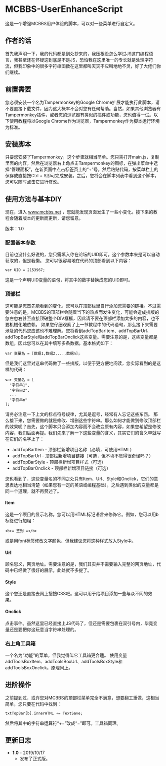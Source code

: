 # MCBBS-UserEnhanceScript
这是一个增强MCBBS用户体验的脚本，可以对一些菜单进行自定义。

## 作者的话
首先我声明一下，我的代码都是到处抄来的，我压根没怎么学过JS这门编程语言，我甚至还在怀疑这到底是不是JS，恐怕我在这里唯一的专长就是处理字符流，但我印象中的很多字符串函数在这里都叫天天不应叫地地不灵，好了大佬们你们继续。

## 前置需要
您必须安装一个名为Tampermonkey的Google Chrome扩展才能执行此脚本，请不要直接下载文件，因为这大概率不会对您有任何帮助。当然，如果其他浏览器有Tampermonkey插件，或者您的浏览器有类似的插件或功能，您也值得一试。以下使用教程将以Google Chrome作为浏览器，Tampermonkey作为脚本运行环境为标准。

## 安装脚本
只要您安装了Tampermonkey，这个步骤就相当简单。您只需打开main.js，复制里面的内容，然后在浏览器右上角点击Tampermonkey的图标，在弹出菜单中选择“管理面板”，在新页面中点击标签页上的“+”号，然后粘贴代码，按菜单栏上的保存或直接按Ctrl + S即可完成安装。之后，您将会在脚本列表中看到这个脚本，您可以随时点击它进行修改。

## 使用方法与基本DIY
现在，进入 www.mcbbs.net ，您就能发现页面发生了一些小变化。接下来的教程会随着版本的更新而更新，请您留意。

版本：1.0

### 配置基本参数
目前也没什么好说的，您只需填入你在论坛的UID即可。这个参数本来是可以自动获取的，但是我懒。
您可以很容易地在代码的顶部看到以下内容：
```
var UID = 2153967;
```
这是一个声明UID变量的语句，将其中的数字替换成您的UID即可。

### 顶部栏
这可能是您首先能看到的变化。您可以在顶部栏里自行添加您需要的链接。不过需要注意的是，MCBBS的顶部栏会随着当下的热点而发生变化，可能会造成排版的忽左忽右甚至直接顶破整个DIV框框，因此请不要在顶部栏添加太多的内容，也不要机械化地依赖。
如果您仔细观察了上一节教程中的代码语句，那么接下来需要涉及的代码您应该也不难理解。您将看到addTopBarItem、addTopBarUrl、addTopBarStyle和addTopBarOnclick这些变量。需要注意的是，这些变量都是数组，因此您可以在其中填写多条数据。基本格式如下：
```
var 变量名 = [数据1,数据2,...,数据n];
```
但是我们这里对这串代码做了一些排版，以便于更方便地阅读，您实际看到的是这样的代码：
```
var 变量名 = [
  "字符串1",
  "字符串2",
  ...
  "字符串n"
];
```
请务必注意一下上文的标点符号规律，尤其是逗号，经常有人忘记这些东西。
那么接下来，您需要做的就是修改、增删这些字符串。那么如何才能做到修改顶部栏的效果呢？首先，这个脚本只会添加内容而不会改变原有内容，如果您希望是修改内容，我们后面再提。我们先来了解一下这些变量的含义，其实它们的含义早就写在它们的名字上了：
* addTopBarItem - 顶部栏新增项目名称（必填，可使用HTML）
* addTopBarUrl - 顶部栏新增项目链接（可选，但不填不觉得很奇怪吗？）
* addTopBarStyle - 顶部栏新增项目样式（可选）
* addTopBarOnclick - 顶部栏新增项目链接（可选）

您也看到了，这些变量名的不同之处只有Item、Url、Style和Onclick，它们的意思表达地相当清楚（如果您有一定的英语或编程基础），之后遇到类似的变量都是同一个道理，就不再赘述了。

#### Item
这是一个项目的显示名称，您可以用HTML标记语言来修饰它。例如，您可以用b标签进行加粗：
```
<b>= 签到 =</b>
```
或是用font标签修改文字颜色，但我建议您将这种样式放入Style中。

#### Url
顾名思义，网页地址。需要注意的是，我们其实并不需要输入完整的网页地址，代码中已经做了很好的展示，此处就不多提了。

#### Style
这个您还是直接去网上搜搜CSS吧。这可以用于给项目添加一些与众不同的效果。

#### Onclick
点击事件。虽然这里已经直接上JS代码了，但还是需要包裹在双引号内，毕竟变量还是要把你这玩意当字符串处理的。

### 右上角工具箱
一个名为“功能”的菜单，但我觉得叫它工具箱更合适。
使用变量addToolsBoxItem、addToolsBoxUrl、addToolsBoxStyle和addToolsBoxOnclick，原理同上。

## 进阶操作
之前提到过，或许您对MCBBS的顶部栏菜单完全不满意，想要翻工重做，这相当简单，您只要在代码中找到：
```
txtTopBar[b].innerHTML += TextSave;
```
然后将其中的字符串运算符“+=”改成“=”即可。工具箱同理。

## 更新日志
* **1.0** - 2019/10/17
  + 发布了正式版。
